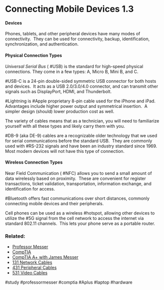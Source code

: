 # Connecting Mobile Devices 1.3

#### Devices

Phones, tablets, and other peripheral devices have many modes of connectivity.  They can be used for connectivity, backup, identification, synchronization, and authentication. 

#### Physical Connection Types

*Universal Serial Bus* ( #USB) is the standard for high-speed physical connections. They come in a few types: A, Micro B, Mini B, and C. 

#USB-C is a 24-pin double-sided symmetric USB connector for both hosts and devices.  It acts as a USB 2.0/3.0/4.0 connector, and can transmit other signals such as DisplayPort, HDMI, and Thunderbolt. 

#Lightning is #Apple proprietary 8-pin cable used for the iPhone and iPad.  Advantages include higher power output and symmetrical insertion.  A simpler design (should) lower production cost as well.

The variety of cables means that as a technician, you will need to familiarize yourself with all these types and likely carry them with you. 

#DB-9 (aka DE-9) cables are a recognizable older technology that we used for serial communications before the standard USB.  They are commonly used with #RS-232 signals and have been an industry standard since 1969.  Most modern devices will not have this type of connection.

#### Wireless Connection Types

Near Field Communication ( #NFC) allows you to send a small amount of data wirelessly based on proximity.  These are convenient for register transactions, ticket validation, transportation, information exchange, and identification for access.

#Bluetooth offers fast communications over short distances, commonly connecting mobile devices and their peripherals. 

Cell phones can be used as a wireless #hotspot, allowing other devices to utilize the #5G signal from the cell network to access the internet via standard 802.11 channels.  This lets your phone serve as a portable router.

### Related:
- [Professor Messer](https://www.professormesser.com/free-a-plus-training/220-1101/220-1101-video/220-1101-connecting-mobile-devices/ "Professor Messer A+ Guide")
- [CompTIA](https://www.comptia.org/ "CompTIA Homepage")
- [CompTIA A+ with James Messer](CompTIA%20A+%20with%20James%20Messer.md)
- [131 Network Cables](131%20Network%20Cables.md)
- [431 Peripheral Cables](431%20Peripheral%20Cables.md)
- [531 Video Cables](531%20Video%20Cables.md)

#study #professormesser #comptia #Aplus #laptop #hardware 
